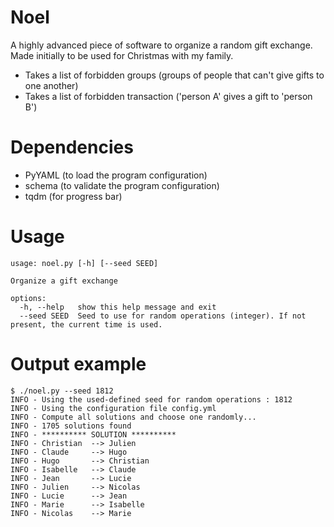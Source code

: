 # Noel

A highly advanced piece of software to organize a random gift exchange. Made initially to be used for Christmas with my family.

- Takes a list of forbidden groups (groups of people that can't give gifts to one another)
- Takes a list of forbidden transaction ('person A' gives a gift to 'person B')

# Dependencies

- PyYAML (to load the program configuration)
- schema (to validate the program configuration)
- tqdm (for progress bar)

# Usage

```
usage: noel.py [-h] [--seed SEED]

Organize a gift exchange

options:
  -h, --help   show this help message and exit
  --seed SEED  Seed to use for random operations (integer). If not present, the current time is used.
```

# Output example

```
$ ./noel.py --seed 1812
INFO - Using the used-defined seed for random operations : 1812
INFO - Using the configuration file config.yml
INFO - Compute all solutions and choose one randomly...
INFO - 1705 solutions found                                                                                                                   
INFO - ********** SOLUTION **********
INFO - Christian  --> Julien
INFO - Claude     --> Hugo
INFO - Hugo       --> Christian
INFO - Isabelle   --> Claude
INFO - Jean       --> Lucie
INFO - Julien     --> Nicolas
INFO - Lucie      --> Jean
INFO - Marie      --> Isabelle
INFO - Nicolas    --> Marie
```

